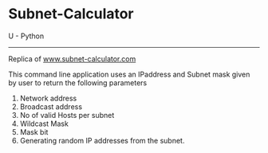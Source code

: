 # Subnet-Calculator

U - Python
_______________________


Replica of www.subnet-calculator.com

This command line application uses an IPaddress and Subnet mask given by user to return the following parameters
1.  Network address
2.  Broadcast address
3.  No of valid Hosts per subnet
4.  Wildcast Mask
5.  Mask bit
6.  Generating random IP addresses from the subnet.



